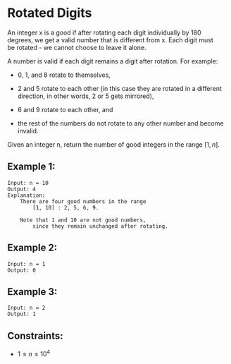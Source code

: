 # Rotated Digits

An integer x is a good if after rotating each digit individually by 180  
degrees, we get a valid number that is different from x. Each digit must  
be rotated - we cannot choose to leave it alone.

A number is valid if each digit remains a digit after rotation. For example:

* 0, 1, and 8 rotate to themselves,
* 2 and 5 rotate to each other (in this case they are rotated in a different  
    direction, in other words, 2 or 5 gets mirrored),

* 6 and 9 rotate to each other, and
* the rest of the numbers do not rotate to any other number and become invalid.

Given an integer n, return the number of good integers in the range $[1, n]$.

 

## Example 1:

    Input: n = 10
    Output: 4
    Explanation: 
        There are four good numbers in the range
            [1, 10] : 2, 5, 6, 9.

        Note that 1 and 10 are not good numbers, 
            since they remain unchanged after rotating.

## Example 2:

    Input: n = 1
    Output: 0
    
## Example 3:

    Input: n = 2
    Output: 1
    
    

## Constraints:

* $1 \le n \le 10^4$

